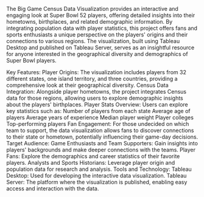 The Big Game Census Data Visualization provides an interactive and engaging look at Super Bowl 52 players, offering detailed insights into their hometowns, birthplaces, and related demographic information. By integrating population data with player statistics, this project offers fans and sports enthusiasts a unique perspective on the players' origins and their connections to various regions. The visualization, built using Tableau Desktop and published on Tableau Server, serves as an insightful resource for anyone interested in the geographical diversity and demographics of Super Bowl players.

Key Features:
Player Origins: The visualization includes players from 32 different states, one island territory, and three countries, providing a comprehensive look at their geographical diversity.
Census Data Integration: Alongside player hometowns, the project integrates Census data for those regions, allowing users to explore demographic insights about the players' birthplaces.
Player Stats Overview: Users can explore key statistics such as:
Number of players from each state
Average age of players
Average years of experience
Median player weight
Player colleges
Top-performing players
Fan Engagement: For those undecided on which team to support, the data visualization allows fans to discover connections to their state or hometown, potentially influencing their game-day decisions.
Target Audience:
Game Enthusiasts and Team Supporters: Gain insights into players' backgrounds and make deeper connections with the teams.
Player Fans: Explore the demographics and career statistics of their favorite players.
Analysts and Sports Historians: Leverage player origin and population data for research and analysis.
Tools and Technology:
Tableau Desktop: Used for developing the interactive data visualization.
Tableau Server: The platform where the visualization is published, enabling easy access and interaction with the data.

